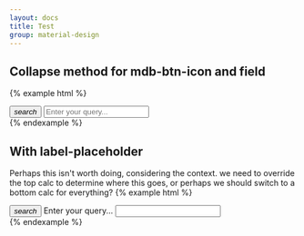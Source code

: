 ```yaml
---
layout: docs
title: Test
group: material-design
---
```


## Collapse method for mdb-btn-icon and field
{% example html %}
<div class="mdb-form-group mdb-collapse-inline pull-xs-right">
  <button class="btn mdb-btn-icon" for="search" data-toggle="collapse" data-target="#search-field" aria-expanded="false" aria-controls="search-field">
    <i class="material-icons">search</i>
  </button>  
  <span id="search-field" class="collapse width">
    <input class="form-control" type="text" id="search" placeholder="Enter your query...">
  </span>
</div>
{% endexample %}


## With label-placeholder
Perhaps this isn't worth doing, considering the context.  we need to override the top calc to determine where this goes, or perhaps we should switch to a bottom calc for everything?
{% example html %}
<div class="mdb-form-group mdb-collapse-inline pull-xs-right">
  <button class="btn mdb-btn-icon" for="search" data-toggle="collapse" data-target="#search-field2" aria-expanded="false" aria-controls="search-field2">
    <i class="material-icons">search</i>
  </button>  
  <span id="search-field2" class="collapse width">
    <label class="mdb-label-placeholder" for="search2">Enter your query...</label>
    <input class="form-control" type="text" id="search2">
  </span>
</div>
{% endexample %}
